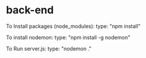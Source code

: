 # back-end


   
To Install packages (node_modules):
    type: "npm install"

To install nodemon:
    type: "npm install -g nodemon"
    
To Run server.js:
    type: "nodemon ."
